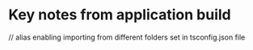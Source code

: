# Key notes from application build

// alias enabling importing from different folders set in tsconfig.json file

 <!-- "@logos/*": ["./images/logos/*"] -->
